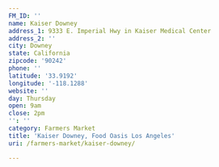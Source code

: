 ```yaml
---
FM_ID: ''
name: Kaiser Downey
address_1: 9333 E. Imperial Hwy in Kaiser Medical Center
address_2: ''
city: Downey
state: California
zipcode: '90242'
phone: ''
latitude: '33.9192'
longitude: '-118.1288'
website: ''
day: Thursday
open: 9am
close: 2pm
'': ''
category: Farmers Market
title: 'Kaiser Downey, Food Oasis Los Angeles'
uri: /farmers-market/kaiser-downey/

---
```

